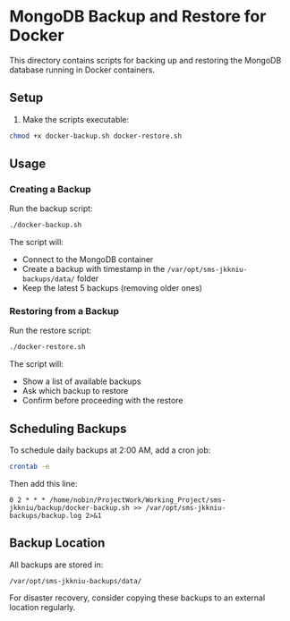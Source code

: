# MongoDB Backup and Restore for Docker

This directory contains scripts for backing up and restoring the MongoDB database running in Docker containers.

## Setup

1. Make the scripts executable:
```bash
chmod +x docker-backup.sh docker-restore.sh
```

## Usage

### Creating a Backup

Run the backup script:
```bash
./docker-backup.sh
```

The script will:
- Connect to the MongoDB container
- Create a backup with timestamp in the `/var/opt/sms-jkkniu-backups/data/` folder
- Keep the latest 5 backups (removing older ones)

### Restoring from a Backup

Run the restore script:
```bash
./docker-restore.sh
```

The script will:
- Show a list of available backups
- Ask which backup to restore
- Confirm before proceeding with the restore

## Scheduling Backups

To schedule daily backups at 2:00 AM, add a cron job:

```bash
crontab -e
```

Then add this line:

```
0 2 * * * /home/nobin/ProjectWork/Working_Project/sms-jkkniu/backup/docker-backup.sh >> /var/opt/sms-jkkniu-backups/backup.log 2>&1
```

## Backup Location

All backups are stored in:
```
/var/opt/sms-jkkniu-backups/data/
```

For disaster recovery, consider copying these backups to an external location regularly.
